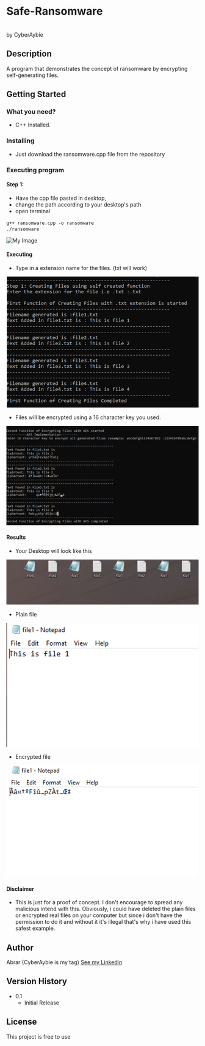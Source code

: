 # Safe-Ransomware
<br>
by CyberAybie

## Description

A program that demonstrates the concept of ransomware by encrypting self-generating files.

## Getting Started

### What you need?

* C++ Installed.

### Installing

* Just download the ransomware.cpp file from the repository

### Executing program

#### Step 1:

* Have the cpp file pasted in desktop,
* change the path according to your desktop's path
* open terminal

```
g++ ransomware.cpp -o ransomware
./ransomware
```
![My Image](assets/main.png)

#### Executing
 * Type in a extension name for the files. (txt will work) 
 
 ![My Image](assets/step1.png)
 
 * Files will be encrypted using a 16 character key you used. 
 
 ![My Image](assets/step2.png)

 #### Results
 * Your Desktop will look like this
 
 ![My Image](assets/desktop.png)
 
 * Plain file
 
 ![My Image](assets/plain.png)
 
  * Encrypted file
 
 ![My Image](assets/encrypted.png)
 
  #### Disclaimer
 * This is just for a proof of concept. I don't encourage to spread any malicious intend with this. Obviously, i could have deleted the plain files or encrypted real files on your computer but since i don't have the permission to do it and without it it's illegal that's why i have used this safest example.
 
 
## Author
 
Abrar (CyberAybie is my tag) [See my Linkedin](https://www.linkedin.com/in/cyberaybie/)

## Version History

* 0.1
    * Initial Release

## License

This project is free to use
